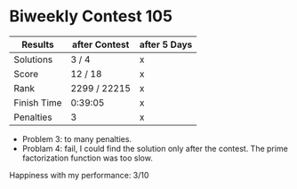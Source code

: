 # Biweekly Contest 105


| Results     | after Contest | after 5 Days |
| ---         | ---           | ---          |
| Solutions   | 3 / 4         | x        | 
| Score       | 12 / 18       | x      | 
| Rank        | 2299 / 22215  | x | 
| Finish Time | 0:39:05       | x      | 
| Penalties   | 3             | x            | 

- Problem 3: to many penalties.
- Problam 4: fail, I could find the solution only after the contest. The prime factorization function was too slow.

Happiness with my performance: 3/10